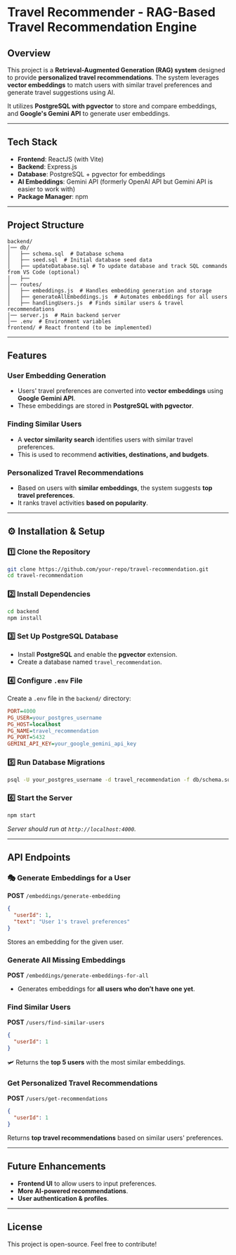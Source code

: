 # Travel Recommender - RAG-Based Travel Recommendation Engine

## Overview
This project is a **Retrieval-Augmented Generation (RAG) system** designed to provide **personalized travel recommendations**. The system leverages **vector embeddings** to match users with similar travel preferences and generate travel suggestions using AI.

It utilizes **PostgreSQL with pgvector** to store and compare embeddings, and **Google's Gemini API** to generate user embeddings.

---

## Tech Stack
- **Frontend**: ReactJS (with Vite)
- **Backend**: Express.js
- **Database**: PostgreSQL + pgvector for embeddings
- **AI Embeddings**: Gemini API (formerly OpenAI API but Gemini API is easier to work with)
- **Package Manager**: npm

---

## Project Structure

```
backend/
│── db/
│   ├── schema.sql  # Database schema
│   ├── seed.sql  # Initial database seed data
│   ├── updateDatabase.sql # To update database and track SQL commands from VS Code (optional)
│   ├── 
│── routes/
│   ├── embeddings.js  # Handles embedding generation and storage
│   ├── generateAllEmbeddings.js  # Automates embeddings for all users
│   ├── handlingUsers.js  # Finds similar users & travel recommendations
│── server.js  # Main backend server
│── .env  # Environment variables
frontend/ # React frontend (to be implemented)
```

---

## Features

### User Embedding Generation
- Users' travel preferences are converted into **vector embeddings** using **Google Gemini API**.
- These embeddings are stored in **PostgreSQL with pgvector**.

### Finding Similar Users
- A **vector similarity search** identifies users with similar travel preferences.
- This is used to recommend **activities, destinations, and budgets**.

### Personalized Travel Recommendations
- Based on users with **similar embeddings**, the system suggests **top travel preferences**.
- It ranks travel activities **based on popularity**.

---

## ⚙️ Installation & Setup

### 1️⃣ Clone the Repository
```bash
git clone https://github.com/your-repo/travel-recommendation.git
cd travel-recommendation
```

### 2️⃣ Install Dependencies
```bash
cd backend
npm install
```

### 3️⃣ Set Up PostgreSQL Database
- Install **PostgreSQL** and enable the **pgvector** extension.
- Create a database named `travel_recommendation`.

### 4️⃣ Configure `.env` File
Create a `.env` file in the `backend/` directory:
```ini
PORT=4000
PG_USER=your_postgres_username
PG_HOST=localhost
PG_NAME=travel_recommendation
PG_PORT=5432
GEMINI_API_KEY=your_google_gemini_api_key
```

### 5️⃣ Run Database Migrations
```bash
psql -U your_postgres_username -d travel_recommendation -f db/schema.sql
```

### 6️⃣ Start the Server
```bash
npm start
```
_Server should run at `http://localhost:4000`._

---

## API Endpoints

### 🎭 Generate Embeddings for a User
**POST** `/embeddings/generate-embedding`
```json
{
  "userId": 1,
  "text": "User 1's travel preferences"
}
```
Stores an embedding for the given user.

### Generate All Missing Embeddings
**POST** `/embeddings/generate-embeddings-for-all`
- Generates embeddings for **all users who don’t have one yet**.

### Find Similar Users
**POST** `/users/find-similar-users`
```json
{
  "userId": 1
}
```
🛩️ Returns the **top 5 users** with the most similar embeddings.

### Get Personalized Travel Recommendations
**POST** `/users/get-recommendations`
```json
{
  "userId": 1
}
```
Returns **top travel recommendations** based on similar users' preferences.

---

## Future Enhancements
- **Frontend UI** to allow users to input preferences.
- **More AI-powered recommendations**.
- **User authentication & profiles**.

---

## License
This project is open-source. Feel free to contribute!
```


